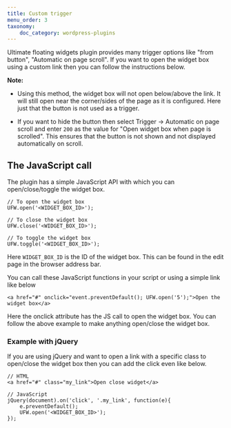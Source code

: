 ```yaml
---
title: Custom trigger
menu_order: 3
taxonomy:
    doc_category: wordpress-plugins
---
```


Ultimate floating widgets plugin provides many trigger options like "from button", "Automatic on page scroll". If you want to open the widget box using a custom link then you can follow the instructions below.

**Note:** 

* Using this method, the widget box will not open below/above the link. It will still open near the corner/sides of the page as it is configured. Here just that the button is not used as a trigger.

* If you want to hide the button then select Trigger -> Automatic on page scroll and enter `200` as the value for "Open widget box when page is scrolled". This ensures that the button is not shown and not displayed automatically on scroll.

## The JavaScript call

The plugin has a simple JavaScript API with which you can open/close/toggle the widget box.

    // To open the widget box
    UFW.open('<WIDGET_BOX_ID>');

    // To close the widget box
    UFW.close('<WIDGET_BOX_ID>');

    // To toggle the widget box
    UFW.toggle('<WIDGET_BOX_ID>');

Here `WIDGET_BOX_ID` is the ID of the widget box. This can be found in the edit page in the browser address bar.

You can call these JavaScript functions in your script or using a simple link like below

    <a href="#" onclick="event.preventDefault(); UFW.open('5');">Open the widget box</a>

Here the onclick attribute has the JS call to open the widget box. You can follow the above example to make anything open/close the widget box.

### Example with jQuery

If you are using jQuery and want to open a link with a specific class to open/close the widget box then you can add the click even like below.

    // HTML
    <a href="#" class="my_link">Open close widget</a>
    
    // JavaScript
    jQuery(document).on('click', '.my_link', function(e){
        e.preventDefault();
        UFW.open('<WIDGET_BOX_ID>');
    });